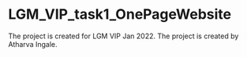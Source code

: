 # LGM_VIP_task1_OnePageWebsite

The project is created for LGM VIP Jan 2022.
The project is created by Atharva Ingale.
